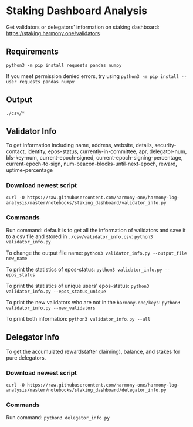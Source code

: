 # Staking Dashboard Analysis
Get validators or delegators' information on staking dashboard: https://staking.harmony.one/validators

## Requirements
`python3 -m pip install requests pandas numpy`

If you meet permission denied errors, try using `python3 -m pip install --user requests pandas numpy`

## Output
`./csv/*`

## Validator Info
To get information including name, address, website, details, security-contact, identity, epos-status, currently-in-committee, apr, delegator-num, bls-key-num, current-epoch-signed, current-epoch-signing-percentage, current-epoch-to-sign, num-beacon-blocks-until-next-epoch, reward, uptime-percentage

### Download newest script
`curl -O https://raw.githubusercontent.com/harmony-one/harmony-log-analysis/master/notebooks/staking_dashboard/validator_info.py`

### Commands
Run command: default is to get all the information of validators and save it to a csv file and stored in `./csv/validator_info.csv`: `python3 validator_info.py`

To change the output file name: `python3 validator_info.py --output_file new_name`

To print the statistics of epos-status: `python3 validator_info.py --epos_status`

To print the statistics of unique users' epos-status: `python3 validator_info.py --epos_status_unique`

To print the new validators who are not in the `harmony.one/keys`: `python3 validator_info.py --new_validators`

To print both information: `python3 validator_info.py --all`

## Delegator Info
To get the accumulated rewards(after claiming), balance, and stakes for pure delegators.

### Download newest script
`curl -O https://raw.githubusercontent.com/harmony-one/harmony-log-analysis/master/notebooks/staking_dashboard/delegator_info.py`

### Commands
Run command: `python3 delegator_info.py`


